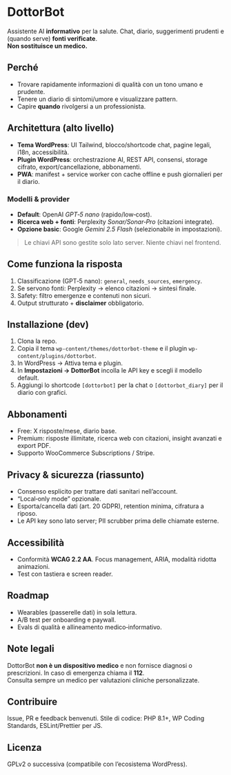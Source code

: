 # DottorBot

Assistente AI **informativo** per la salute. Chat, diario, suggerimenti prudenti e (quando serve) **fonti verificate**.  
**Non sostituisce un medico.**

## Perché
- Trovare rapidamente informazioni di qualità con un tono umano e prudente.
- Tenere un diario di sintomi/umore e visualizzare pattern.
- Capire **quando** rivolgersi a un professionista.

## Architettura (alto livello)
- **Tema WordPress**: UI Tailwind, blocco/shortcode chat, pagine legali, i18n, accessibilità.
- **Plugin WordPress**: orchestrazione AI, REST API, consensi, storage cifrato, export/cancellazione, abbonamenti.
- **PWA**: manifest + service worker con cache offline e push giornalieri per il diario.

### Modelli & provider
- **Default**: OpenAI *GPT‑5 nano* (rapido/low‑cost).  
- **Ricerca web + fonti**: Perplexity *Sonar/Sonar‑Pro* (citazioni integrate).  
- **Opzione basic**: Google *Gemini 2.5 Flash* (selezionabile in impostazioni).

> Le chiavi API sono gestite solo lato server. Niente chiavi nel frontend.

## Come funziona la risposta
1. Classificazione (GPT‑5 nano): `general`, `needs_sources`, `emergency`.  
2. Se servono fonti: Perplexity → elenco citazioni → sintesi finale.  
3. Safety: filtro emergenze e contenuti non sicuri.  
4. Output strutturato + **disclaimer** obbligatorio.

## Installazione (dev)
1. Clona la repo.  
2. Copia il tema `wp-content/themes/dottorbot-theme` e il plugin `wp-content/plugins/dottorbot`.  
3. In WordPress → Attiva tema e plugin.  
4. In **Impostazioni → DottorBot** incolla le API key e scegli il modello default.
5. Aggiungi lo shortcode `[dottorbot]` per la chat o `[dottorbot_diary]` per il diario con grafici.

## Abbonamenti
- Free: X risposte/mese, diario base.  
- Premium: risposte illimitate, ricerca web con citazioni, insight avanzati e export PDF.  
- Supporto WooCommerce Subscriptions / Stripe.

## Privacy & sicurezza (riassunto)
- Consenso esplicito per trattare dati sanitari nell’account.  
- “Local‑only mode” opzionale.  
- Esporta/cancella dati (art. 20 GDPR), retention minima, cifratura a riposo.  
- Le API key sono lato server; PII scrubber prima delle chiamate esterne.

## Accessibilità
- Conformità **WCAG 2.2 AA**. Focus management, ARIA, modalità ridotta animazioni.  
- Test con tastiera e screen reader.

## Roadmap
- Wearables (passerelle dati) in sola lettura.
- A/B test per onboarding e paywall.  
- Evals di qualità e allineamento medico‑informativo.

## Note legali
DottorBot **non è un dispositivo medico** e non fornisce diagnosi o prescrizioni. In caso di emergenza chiama il **112**.  
Consulta sempre un medico per valutazioni cliniche personalizzate.

## Contribuire
Issue, PR e feedback benvenuti. Stile di codice: PHP 8.1+, WP Coding Standards, ESLint/Prettier per JS.

## Licenza
GPLv2 o successiva (compatibile con l’ecosistema WordPress).
